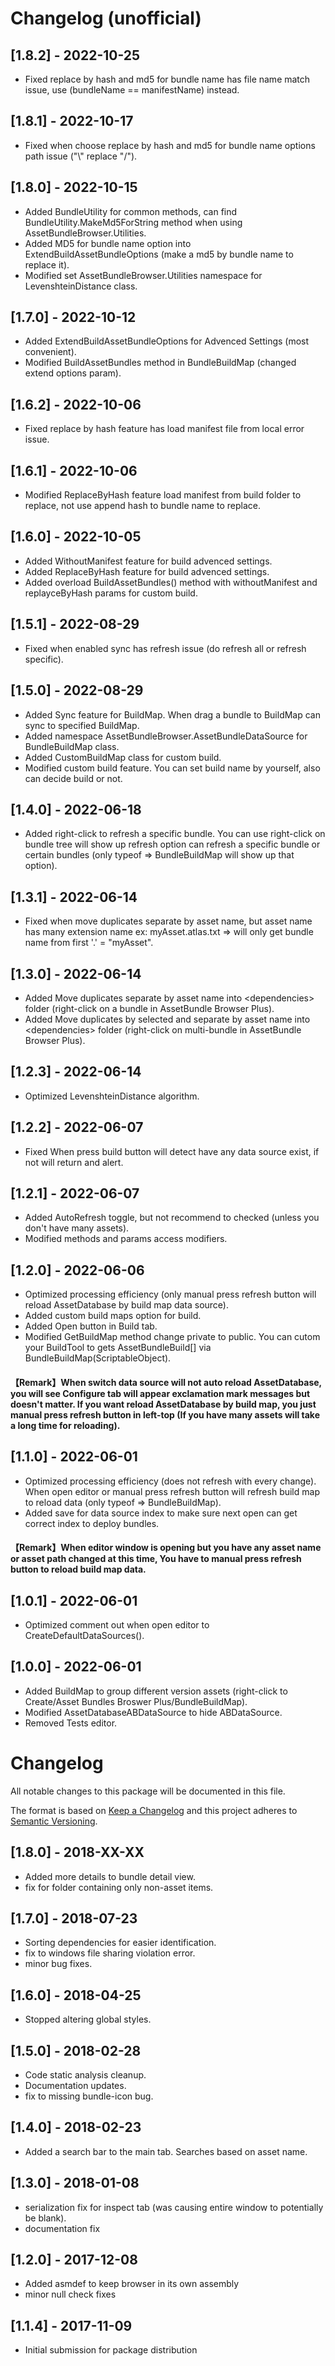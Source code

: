 # Changelog (unofficial)

## [1.8.2] - 2022-10-25
- Fixed replace by hash and md5 for bundle name has file name match issue, use (bundleName == manifestName) instead.

## [1.8.1] - 2022-10-17
- Fixed when choose replace by hash and md5 for bundle name options path issue ("\\" replace "/").

## [1.8.0] - 2022-10-15
- Added BundleUtility for common methods, can find BundleUtility.MakeMd5ForString method when using AssetBundleBrowser.Utilities.
- Added MD5 for bundle name option into ExtendBuildAssetBundleOptions (make a md5 by bundle name to replace it).
- Modified set AssetBundleBrowser.Utilities namespace for LevenshteinDistance class.

## [1.7.0] - 2022-10-12
- Added ExtendBuildAssetBundleOptions for Advenced Settings (most convenient).
- Modified BuildAssetBundles method in BundleBuildMap (changed extend options param).

## [1.6.2] - 2022-10-06
- Fixed replace by hash feature has load manifest file from local error issue.

## [1.6.1] - 2022-10-06
- Modified ReplaceByHash feature load manifest from build folder to replace, not use append hash to bundle name to replace.

## [1.6.0] - 2022-10-05
- Added WithoutManifest feature for build advenced settings.
- Added ReplaceByHash feature for build advenced settings.
- Added overload BuildAssetBundles() method with withoutManifest and replayceByHash params for custom build.

## [1.5.1] - 2022-08-29
- Fixed when enabled sync has refresh issue (do refresh all or refresh specific).

## [1.5.0] - 2022-08-29
- Added Sync feature for BuildMap. When drag a bundle to BuildMap can sync to specified BuildMap.
- Added namespace AssetBundleBrowser.AssetBundleDataSource for BundleBuildMap class.
- Added CustomBuildMap class for custom build.
- Modified custom build feature. You can set build name by yourself, also can decide build or not.

## [1.4.0] - 2022-06-18
- Added right-click to refresh a specific bundle. You can use right-click on bundle tree will show up refresh option can refresh a specific bundle or certain bundles (only typeof => BundleBuildMap will show up that option).

## [1.3.1] - 2022-06-14
- Fixed when move duplicates separate by asset name, but asset name has many extension name ex: myAsset.atlas.txt => will only get bundle name from first '.' = "myAsset".

## [1.3.0] - 2022-06-14
- Added Move duplicates separate by asset name into \<dependencies\> folder (right-click on a bundle in AssetBundle Browser Plus).
- Added Move duplicates by selected and separate by asset name into \<dependencies\> folder (right-click on multi-bundle in AssetBundle Browser Plus).

## [1.2.3] - 2022-06-14
- Optimized LevenshteinDistance algorithm.

## [1.2.2] - 2022-06-07
- Fixed When press build button will detect have any data source exist, if not will return and alert.

## [1.2.1] - 2022-06-07
- Added AutoRefresh toggle, but not recommend to checked (unless you don't have many assets).
- Modified methods and params access modifiers.

## [1.2.0] - 2022-06-06
- Optimized processing efficiency (only manual press refresh button will reload AssetDatabase by build map data source).
- Added custom build maps option for build.
- Added Open button in Build tab.
- Modified GetBuildMap method change private to public. You can cutom your BuildTool to gets AssetBundleBuild[] via BundleBuildMap(ScriptableObject).
#### 【Remark】When switch data source will not auto reload AssetDatabase, you will see Configure tab will appear exclamation mark messages but doesn't matter. If you want reload AssetDatabase by build map, you just manual press refresh button in left-top (If you have many assets will take a long time for reloading).

## [1.1.0] - 2022-06-01
- Optimized processing efficiency (does not refresh with every change). When open editor or manual press refresh button will refresh build map to reload data (only typeof => BundleBuildMap).
- Added save for data source index to make sure next open can get correct index to deploy bundles.
#### 【Remark】When editor window is opening but you have any asset name or asset path changed at this time, You have to manual press refresh button to reload build map data.

## [1.0.1] - 2022-06-01
- Optimized comment out when open editor to CreateDefaultDataSources().

## [1.0.0] - 2022-06-01
- Added BuildMap to group different version assets (right-click to Create/Asset Bundles Broswer Plus/BundleBuildMap).
- Modified AssetDatabaseABDataSource to hide ABDataSource.
- Removed Tests editor.

# Changelog
All notable changes to this package will be documented in this file.

The format is based on [Keep a Changelog](http://keepachangelog.com/en/1.0.0/)
and this project adheres to [Semantic Versioning](http://semver.org/spec/v2.0.0.html).

## [1.8.0] - 2018-XX-XX
- Added more details to bundle detail view.
- fix for folder containing only non-asset items.

## [1.7.0] - 2018-07-23
- Sorting dependencies for easier identification.
- fix to windows file sharing violation error.
- minor bug fixes.

## [1.6.0] - 2018-04-25
- Stopped altering global styles.

## [1.5.0] - 2018-02-28
- Code static analysis cleanup.
- Documentation updates.
- fix to missing bundle-icon bug.

## [1.4.0] - 2018-02-23
- Added a search bar to the main tab.  Searches based on asset name.

## [1.3.0] - 2018-01-08
- serialization fix for inspect tab (was causing entire window to potentially be blank).
- documentation fix

## [1.2.0] - 2017-12-08
- Added asmdef to keep browser in its own assembly
- minor null check fixes

## [1.1.4] - 2017-11-09
- Initial submission for package distribution
